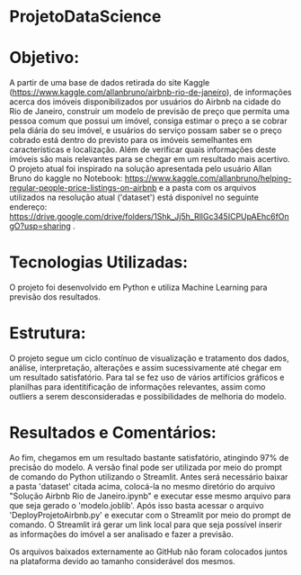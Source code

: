 # ProjetoDataScience
# Objetivo:
A partir de uma base de dados retirada do site Kaggle (https://www.kaggle.com/allanbruno/airbnb-rio-de-janeiro), de informações acerca dos imóveis disponibilizados por usuários do Airbnb na cidade do Rio de Janeiro, construir um modelo de previsão de preço que permita uma pessoa comum que possui um imóvel, consiga estimar o preço a se cobrar pela diária do seu imóvel, e usuários do serviço possam saber se o preço cobrado está dentro do previsto para os imóveis semelhantes em características e localização. Além de verificar quais informações deste imóveis são mais relevantes para se chegar em um resultado mais acertivo. O projeto atual foi inspirado na solução apresentada pelo usuário Allan Bruno do kaggle no Notebook: https://www.kaggle.com/allanbruno/helping-regular-people-price-listings-on-airbnb e a pasta com os arquivos utilizados na resolução atual ('dataset') está disponível no seguinte endereço: https://drive.google.com/drive/folders/1Shk_Jj5h_RllGc345ICPUpAEhc6fOngO?usp=sharing .
# Tecnologias Utilizadas:
O projeto foi desenvolvido em Python e utiliza Machine Learning para previsão dos resultados.
# Estrutura:
O projeto segue um ciclo contínuo de visualização e tratamento dos dados, análise, interpretação, alterações e assim sucessivamente até chegar em um resultado satisfatório. Para tal se fez uso de vários artifícios gráficos e planilhas para identitificação de informações relevantes, assim como outliers a serem desconsideradas e possibilidades de melhoria do modelo.
# Resultados e Comentários:
Ao fim, chegamos em um resultado bastante satisfatório, atingindo 97% de precisão do modelo. A versão final pode ser utilizada por meio do prompt de comando do Python utilizando o Streamlit.
Antes será necessário baixar a pasta 'dataset' citada acima, colocá-la no mesmo diretório do arquivo "Solução Airbnb Rio de Janeiro.ipynb" e executar esse mesmo arquivo para que seja gerado o 'modelo.joblib'. Após isso basta acessar o arquivo 'DeployProjetoAirbnb.py' e executar com o Streamlit por meio do prompt de comando. O Streamlit irá gerar um link local para que seja possível inserir as informações do imóvel a ser analisado e fazer a previsão.

Os arquivos baixados externamente ao GitHub não foram colocados juntos na plataforma devido ao tamanho considerável dos mesmos.
